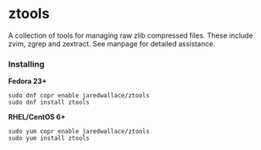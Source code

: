 # ztools
A collection of tools for managing raw zlib compressed files. These include zvim, zgrep and zextract. See manpage for detailed assistance.

### Installing

**Fedora 23+**

    sudo dnf copr enable jaredwallace/ztools
    sudo dnf install ztools

**RHEL/CentOS 6+**

    sudo yum copr enable jaredwallace/ztools
    sudo yum install ztools
